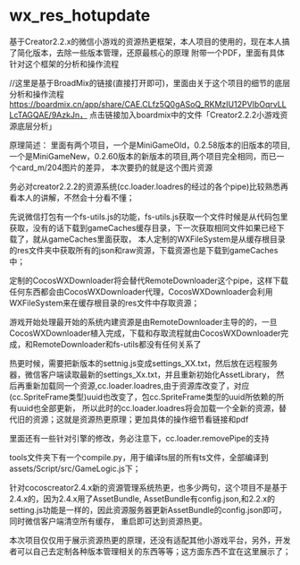 # wx_res_hotupdate
基于Creator2.2.x的微信小游戏的资源热更框架，本人项目的使用的，现在本人搞了简化版本，去除一些版本管理，还原最核心的原理
附带一个PDF，里面有具体针对这个框架的分析和操作流程

//这里是基于BroadMix的链接(直接打开即可)，里面由关于这个项目的细节的底层分析和操作流程
https://boardmix.cn/app/share/CAE.CLfz5Q0gASoQ_RKMzIU12PVIbOqrvLLLcTAGQAE/9AzkJn，
点击链接加入boardmix中的文件「Creator2.2.2小游戏资源底层分析」

原理简述：
里面有两个项目，一个是MiniGameOld，0.2.58版本的旧版本的项目,一个是MiniGameNew，0.2.60版本的新版本的项目,两个项目完全相同，而已一个card_m/204图片的差异，
本次要扔的就是这个图片资源

务必对creator2.2.2的资源系统(cc.loader.loadres的经过的各个pipe)比较熟悉再看本人的讲解，不然会十分看不懂；

先说微信打包有一个fs-utils.js的功能，fs-utils.js获取一个文件时候是从代码包里获取，没有的话下载到gameCaches缓存目录，下一次获取相同文件如果已经下载了，就从gameCaches里面获取，
本人定制的WXFileSystem是从缓存根目录的res文件夹中获取所有的json和raw资源，下载资源也是下载到gameCaches中；

定制的CocosWXDownloader将会替代RemoteDownloader这个pipe，这样下载任何东西都会由CocosWXDownloader代理，CocosWXDownloader会利用WXFileSystem来在缓存根目录的res文件中存取资源；

游戏开始处理最开始的系统内建资源是由RemoteDownloader主导的的，一旦CocosWXDownloader植入完成，下载和存取流程就由CocosWXDownloader完成，和RemoteDownloader和fs-utils都没有任何关系了

热更时候，需要把新版本的settnig.js变成settings_XX.txt，然后放在远程服务器，微信客户端读取最新的settings_Xx.txt，并且重新初始化AssetLibrary，
然后再重新加载同一个资源,cc.loader.loadres,由于资源库改变了，对应(cc.SpriteFrame类型)uuid也改变了，包cc.SpriteFrame类型的uuid所依赖的所有uuid也全部更新，
所以此时的cc.loader.loadres将会加载一个全新的资源，替代旧的资源；这就是资源热更原理；更加具体的操作细节看链接和pdf

里面还有一些针对引擎的修改，务必注意下，cc.loader.removePipe的支持

tools文件夹下有一个compile.py，用于编译ts层的所有ts文件，全部编译到assets/Script/src/GameLogic.js下；

针对cocoscreator2.4.x新的资源管理系统热更，也多少两句，这个项目不是基于2.4.x的，因为2.4.x用了AssetBundle,
AssetBundle有config.json,和2.2.x的setting.js功能是一样的，因此资源服务器更新AssetBundle的config.json即可，同时微信客户端清空所有缓存，
重启即可达到资源热更。


本次项目仅仅用于展示资源热更的原理，还没有适配其他小游戏平台，另外，开发者可以自己去定制各种版本管理相关的东西等等；这方面东西不宜在这里展示了；

